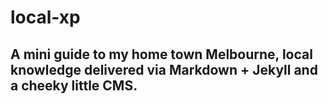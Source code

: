 # local-xp
A mini guide to my home town Melbourne, local knowledge delivered via Markdown + Jekyll and a cheeky little CMS. 
---
